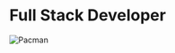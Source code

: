 # Full Stack Developer 
![Pacman](https://user-images.githubusercontent.com/74038190/212284158-e840e285-664b-44d7-b79b-e264b5e54825.gif)


<!--
**Joserafa98/joserafa98** is a ✨ _special_ ✨ repository because its `README.md` (this file) appears on your GitHub profile.

Here are some ideas to get you started:

- 🔭 I’m currently working on ...
- 🌱 I’m currently learning ...
- 👯 I’m looking to collaborate on ...
- 🤔 I’m looking for help with ...
- 💬 Ask me about ...
- 📫 How to reach me: ...
- 😄 Pronouns: ...
- ⚡ Fun fact: ...
-->
